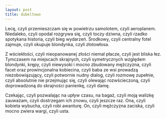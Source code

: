 ```yaml
---
layout: post
title: dubeltowo
---
```


Lecę, czyli przemieszczam się w powietrzu samolotem, czyli aeroplanem. Niedaleko, czyli opodal rozgrywa się, czyli toczy
dziwna, czyli rzadko spotykana historia, czyli bieg wydarzeń. Środkowy, czyli centralny fotel zajmuje, czyli okupuje blondynka,
czyli złotowłosa.

Z wściekłości, czyli nieopanowanej złości niemal płacze, czyli jest bliska łez. Tymczasem na miejscach skrajnych, czyli
symetrycznych względem blondynki, krępy, czyli niewysoki i mocno zbudowany mężczyzna, czyli facet oraz prowincjonalna kobiecina,
czyli baba ze wsi prowadzą niezobowiązujący, czyli potwornie nudny dialog, czyli rozmowę zupełnie, czyli absolutnie nie przejmując
się, czyli olewając rozwścieczoną, czyli doprowadzoną do skrajności panienkę, czyli damę.

Czekając, czyli pozwalając na upływ czasu, na bagaż, czyli moją walizkę zauważam, czyli dostrzegam ich znowu, czyli jeszcze raz.
Ona, czyli kobieta wybucha, czyli robi awanturę. On, czyli mężczyzna zaciska, czyli mocno zwiera wargi, czyli usta.
